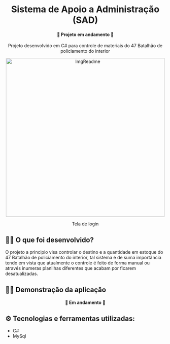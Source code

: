 <h1 align="center"> Sistema de Apoio a Administração (SAD) </h1>
<h4 align="center"> 🚧  Projeto em andamento  🚧</h4>
	
	
<p align="center">Projeto desenvolvido em C# para controle de materiais do 47 Batalhão de policiamento do interior</p>

<p align="center"><img width="500"  height="auto" alt="ImgReadme" title="ImgReadme"  src="https://github.com/makwfs/Sistema-de-Apoio-Administrativo-SAD-/blob/main/tela-login.PNG" ></p>
<p align="center">Tela de login</p>
	
<h2> 👨‍💻  O que foi desenvolvido?</h2>
<p> O projeto a principio visa controlar o destino e a quantidade em estoque
    do 47 Batalhão de policiamento do interior, tal sistema é de suma importância
    tendo em vista que atualmente o controle é feito de forma manual ou através 
    inumeras planilhas diferentes que acabam por ficarem desatualizadas.</p>
    
<h2>👨‍🏫 Demonstração da aplicação</h2>
<h4 align="center"> 🚧  Em andamento  🚧</h4>

<h2>⚙️ Tecnologias e ferramentas utilizadas: </h2>

- C#
- MySql
